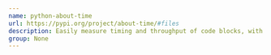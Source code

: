 ```yaml
---
name: python-about-time
url: https://pypi.org/project/about-time/#files
description: Easily measure timing and throughput of code blocks, with beautiful human friendly representations.
group: None
---
```


